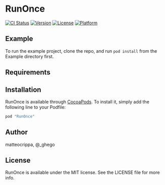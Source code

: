 # RunOnce

[![CI Status](http://img.shields.io/travis/matteocrippa/RunOnce.svg?style=flat)](https://travis-ci.org/matteocrippa/RunOnce)
[![Version](https://img.shields.io/cocoapods/v/RunOnce.svg?style=flat)](http://cocoapods.org/pods/RunOnce)
[![License](https://img.shields.io/cocoapods/l/RunOnce.svg?style=flat)](http://cocoapods.org/pods/RunOnce)
[![Platform](https://img.shields.io/cocoapods/p/RunOnce.svg?style=flat)](http://cocoapods.org/pods/RunOnce)

## Example

To run the example project, clone the repo, and run `pod install` from the Example directory first.

## Requirements

## Installation

RunOnce is available through [CocoaPods](http://cocoapods.org). To install
it, simply add the following line to your Podfile:

```ruby
pod "RunOnce"
```

## Author

matteocrippa, @_ghego

## License

RunOnce is available under the MIT license. See the LICENSE file for more info.
